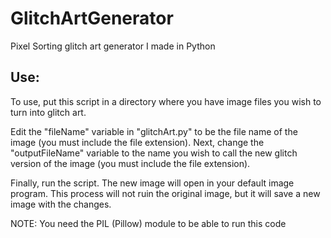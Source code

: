 # GlitchArtGenerator
Pixel Sorting glitch art generator I made in Python

## Use:
To use, put this script in a directory where you have image files you wish to turn into glitch art.

Edit the "fileName" variable in "glitchArt.py" to be the file name of the image (you must include the file extension). Next, change the "outputFileName" variable to the name you wish to call the new glitch version of the image (you must include the file extension). 

Finally, run the script. The new image will open in your default image program. This process will not ruin the original image, but it will save a new image with the changes. 

NOTE: You need the PIL (Pillow) module to be able to run this code
